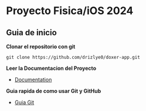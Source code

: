 # Proyecto Fisica/iOS 2024

## Guia de inicio

**Clonar el repositorio con git**

```
git clone https://github.com/drizlye0/doxer-app.git
```

**Leer la Documentacion del Proyecto**
- [Documentation](./guides/Documentation.md)

**Guia rapida de como usar Git y GitHub**
- [Guia Git](./guides/GitHub.md)
